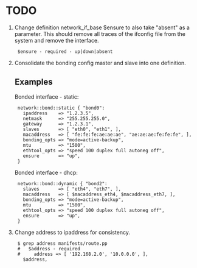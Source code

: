 TODO
====

1. Change definition network_if_base $ensure to also take "absent" as a
parameter.  This should remove all traces of the ifconfig file from the system
and remove the interface.

        $ensure - required - up|down|absent

2. Consolidate the bonding config master and slave into one definition.

    Examples
    --------

    Bonded interface - static:

        network::bond::static { "bond0":
          ipaddress    => "1.2.3.5",
          netmask      => "255.255.255.0",
          gateway      => "1.2.3.1",
          slaves       => [ "eth0", "eth1", ],
          macaddress   => [ "fe:fe:fe:ae:ae:ae", "ae:ae:ae:fe:fe:fe", ],
          bonding_opts => "mode=active-backup",
          mtu          => "1500",
          ethtool_opts => "speed 100 duplex full autoneg off",
          ensure       => "up",
        }

    Bonded interface - dhcp:

        network::bond::dynamic { "bond2":
          slaves       => [ "eth4", "eth7", ],
          macaddress   => [ $macaddress_eth4, $macaddress_eth7, ],
          bonding_opts => "mode=active-backup",
          mtu          => "1500",
          ethtool_opts => "speed 100 duplex full autoneg off",
          ensure       => "up",
        }

3. Change address to ipaddress for consistency.

        $ grep address manifests/route.pp
        #   $address - required
        #     address => [ '192.168.2.0', '10.0.0.0', ],
          $address,
